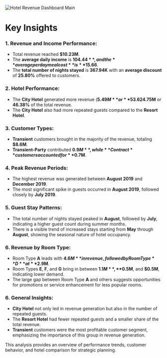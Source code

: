 ![Hotel Revenue Dashboard Main](https://github.com/user-attachments/assets/f6401d07-3527-4ed0-b6e7-3a52655cb071)

#               Key Insights             #

### 1. Revenue and Income Performance:
   - Total revenue reached **$10.23M**.
   - The **average daily income** is **$104.44**, and the **average per day meal cost** is **$15.66**.
   - The **total number of nights stayed** is **367.94K** with an **average discount** of **25.80%** offered to customers.

### 2. Hotel Performance:
   - The **City Hotel** generated more revenue (**$5.49M** or **53.62%**), while the **Resort Hotel** contributed **$4.75M** or **46.38%** of the total revenue.
   - The **City Hotel** also had more repeated guests compared to the **Resort Hotel**.

### 3. Customer Types:
   - **Transient** customers brought in the majority of the revenue, totaling **$8.6M**.
   - **Transient-Party** contributed **$0.9M**, while **Contract** customers accounted for **$0.7M**.

### 4. Peak Revenue Periods:
   - The highest revenue was generated between **August 2019** and **December 2019**.
   - The most significant spike in guests occurred in **August 2019**, followed closely by **July 2019**.

### 5. Guest Stay Patterns:
   - The total number of nights stayed peaked in **August**, followed by **July**, indicating a higher guest count during summer months.
   - There is a visible trend of increased stays starting from **May** through **August**, showing the seasonal nature of hotel occupancy.

### 6. Revenue by Room Type:
   - Room Type **A** leads with **$4.6M** in revenue, followed by Room Type **D** at **$2.9M**.
   - Room Types **E**, **F**, and **G** bring in between **$1.1M**, **$0.5M**, and **$0.5M**, indicating lower demand.
   - The large gap between Room Type **A** and others suggests opportunities for promotions or service enhancement for less popular rooms.

### 6. General Insights:
   - **City Hotel** not only led in revenue generation but also in the number of repeated guests.
   - The **Resort Hotel** had fewer repeated guests and a smaller share of the total revenue.
   - **Transient** customers were the most profitable customer segment, emphasizing the importance of this group in revenue generation.

This analysis provides an overview of performance trends, customer behavior, and hotel comparison for strategic planning.

